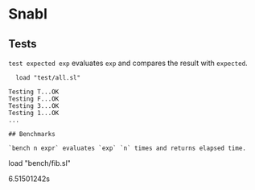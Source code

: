 # Snabl

## Tests

`test expected exp` evaluates `exp` and compares the result with `expected`.

```
  load "test/all.sl"

Testing T...OK
Testing F...OK
Testing 3...OK
Testing 1...OK
...

## Benchmarks

`bench n expr` evaluates `exp` `n` times and returns elapsed time.

```
  load "bench/fib.sl"
  
6.51501242s
```